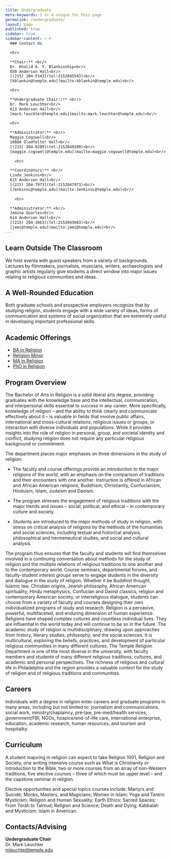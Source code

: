 ```yaml
---
title: Undergraduate
meta-keywords: 3 or 4 unique for this page
permalink: /undergraduate/
layout: page
published: true
sidebar: true
sidebar-content: > #
  ### Contact Us

  <hr>

  **Chair:** <br/>
  Dr. Khalid A. Y. Blankinship<br/>
  650 Anderson Hall<br/>
  [(215) 204-5543](tel:2152045543)<br/>
  [kblankin@temple.edu](mailto:kblankin@temple.edu)<br/>

  <hr>

  **Undergraduate Chair::** <br/>
  Dr. Mark Leuchter<br/>
  613 Anderson Hall<br/>
  [mark.leuchter@temple.edu](mailto:mark.leuchter@temple.edu)<br/>
  
  <hr>

  **Administrator:** <br/>
  Maggie Cogswell<br/>
  1008A Gladfelter Hall<br/>
  [(215) 204-9209](tel:2152049209)<br/>
  [maggie.cogswell@temple.edu](mailto:maggie.cogswell@temple.edu)<br/>
  
    <hr>

  **Coordinators:** <br/>
  Linda Jenkins<br/>
  615 Anderson Hall<br/>
  [(215) 204-7973](tel:2152047973)<br/>
  [JenkinsL@temple.edu](mailto:JenkinsL@temple.edu)<br/>
  
    <hr>

  **Administrator:** <br/>
  Jemina Quarles<br/>
  614 Anderson Hall<br/>
  [(215) 204-3663](tel:2152043663)<br/>
  [jemi@temple.edu](mailto:jemi@temple.edu)<br/>
---
```


## Learn Outside The Classroom

We host events with guest speakers from a variety of backgrounds. Lectures by filmmakers, journalists, musicians, writers, archaeologists and graphic artists regularly give students a direct window into major issues relating to religious communities and ideas.

## A Well-Rounded Education

Both graduate schools and prospective employers recognize that by studying religion, students engage with a wide variety of ideas, forms of communication and systems of social organization that are extremely useful in developing important professional skills.

## Academic Offerings

- [BA in Religion](http://bulletin.temple.edu/undergraduate/liberal-arts/religion/ba-religion/)
- [Religion Minor](http://bulletin.temple.edu/undergraduate/liberal-arts/religion/minor-religion/)
- [MA in Religion](http://bulletin.temple.edu/graduate/scd/cla/religion-ma/)
- [PhD in Religion](http://bulletin.temple.edu/graduate/scd/cla/religion-phd/)

## Program Overview

The Bachelor of Arts in Religion is a solid liberal arts degree, providing graduates with the knowledge base and the intellectual, communication, and interpersonal skills essential to success in any career. More specifically, knowledge of religion – and the ability to think clearly and communicate effectively about it – is valuable in fields that involve public affairs, international and cross-cultural relations, religious issues or groups, or interaction with diverse individuals and populations. While it provides insights into the role of religion in personal, group, and societal identity and conflict, studying religion does not require any particular religious background or commitment.

The department places major emphases on three dimensions in the study of religion:

- The faculty and course offerings provide an introduction to the major religions of the world, with an emphasis on the comparison of traditions and their encounters with one another. Instruction is offered in African and African American religions, Buddhism, Christianity, Confucianism, Hinduism, Islam, Judaism and Daoism.

- The program stresses the engagement of religious traditions with the major trends and issues – social, political, and ethical – in contemporary culture and society. 

- Students are introduced to the major methods of study in religion, with stress on critical analysis of religions by the methods of the humanities and social sciences, including textual and historical analysis, philosophical and hermeneutical studies, and social and cultural analysis.

The program thus ensures that the faculty and students will find themselves involved in a continuing conversation about methods for the study of religion and the multiple relations of religious traditions to one another and to the contemporary world. Course seminars, departmental forums, and faculty-student interest groups serve to engage students in the diversity and dialogue in the study of religion.
Whether it be Buddhist thought, Islamic law, Christian origins, Jewish philosophy, African American spirituality, Hindu metaphysics, Confucian and Daoist classics, religion and contemporary American society, or interreligious dialogue, students can choose from a variety of faculty and courses designing their own individualized programs of study and research. Religion is a pervasive, powerful, multifaceted, and enduring dimension of human experience. Religions have shaped complex cultures and countless individual lives. They are influential in the world today and will continue to be so in the future. The academic study of religion is multidisciplinary, drawing upon approaches from history, literary studies, philosophy, and the social sciences. It is multicultural, exploring the beliefs, practices, and development of particular religious communities in many different cultures. The Temple Religion Department is one of the most diverse in the university, with faculty members and students of many different religious traditions, cultures, and academic and personal perspectives. The richness of religious and cultural life in Philadelphia and the region provides a valuable context for the study of religion and of religious traditions and communities.

## Careers

Individuals with a degree in religion enter careers and graduate programs in many areas, including but not limited to: journalism and communications, social work, ministry/chaplaincy, pre-law, pre-med/health services, government/FBI, NGOs, hospice/end-of-life care, international enterprise, education, academic research, human resources, and tourism and hospitality.


## Curriculum

A student majoring in religion can expect to take Religion 1001, Religion and Society, one writing intensive course such as What is Christianity or Introduction to the Bible, two or more courses from an array of non-Western traditions, five elective courses – three of which must be upper level – and the capstone seminar in religion.

Elective opportunities and special topics courses include: Martyrs and Suicide; Monks, Masters, and Magicians; Women in Islam; Yoga and Tantric Mysticism; Religion and Human Sexuality; Earth Ethics; Sacred Spaces; From Torah to Talmud; Religion and Science; Death and Dying; Kabbalah and Mysticism; Islam in American.

## Contacts/Advising

**Undergraduate Chair<br/>**
Dr. Mark Leuchter<br/>
[mleuchte@temple.edu](mailto:mleuchte@temple.edu)<br/>
